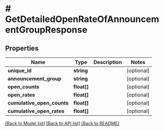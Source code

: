 # # GetDetailedOpenRateOfAnnouncementGroupResponse

## Properties

Name | Type | Description | Notes
------------ | ------------- | ------------- | -------------
**unique_id** | **string** |  | [optional]
**announcement_group** | **string** |  | [optional]
**open_counts** | **float[]** |  | [optional]
**open_rates** | **float[]** |  | [optional]
**cumulative_open_counts** | **float[]** |  | [optional]
**cumulative_open_rates** | **float[]** |  | [optional]

[[Back to Model list]](../../README.md#models) [[Back to API list]](../../README.md#endpoints) [[Back to README]](../../README.md)
